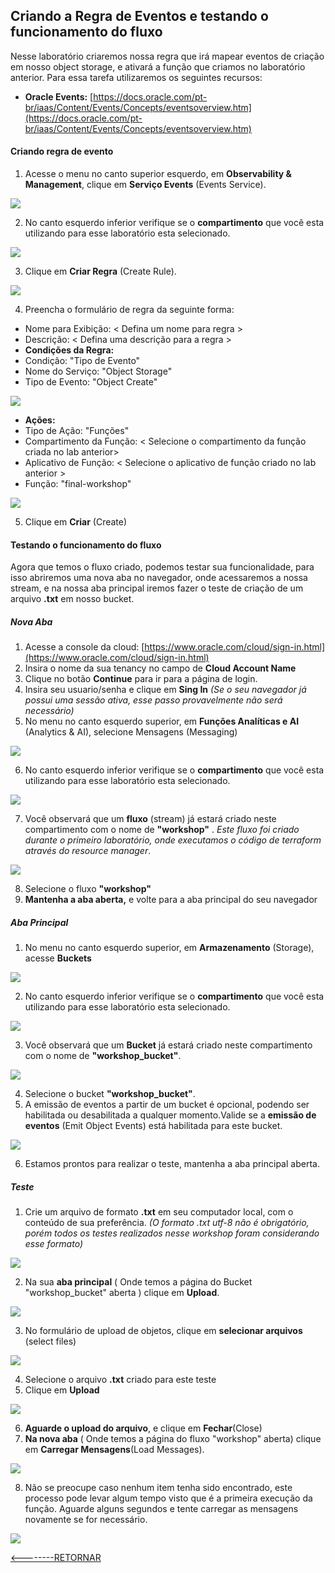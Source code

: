 ﻿## Criando a Regra de Eventos e testando o funcionamento do fluxo

Nesse laboratório criaremos nossa regra que irá mapear eventos de criação em nosso object storage, e ativará a função que criamos no laboratório anterior.
Para essa tarefa utilizaremos os seguintes recursos:
 
 - **Oracle Events:** [https://docs.oracle.com/pt-br/iaas/Content/Events/Concepts/eventsoverview.htm](https://docs.oracle.com/pt-br/iaas/Content/Events/Concepts/eventsoverview.htm)

#### Criando regra de evento
1. Acesse o menu no canto superior esquerdo, em **Observability & Management**, clique em **Serviço Events** (Events Service).

![](./IMG/001-LAB3.PNG)

2. No canto esquerdo inferior verifique se o **compartimento** que você esta utilizando para esse laboratório esta selecionado.

![](./IMG/002-LAB3.PNG)

3. Clique em **Criar Regra** (Create Rule).

![](./IMG/004-LAB3.PNG)

4. Preencha o formulário de regra da seguinte forma:
- Nome para Exibição: < Defina um nome para regra >
- Descrição: < Defina uma descrição para a regra >
- **Condições da Regra:**
- Condição: "Tipo de Evento"
- Nome do Serviço: "Object Storage"
- Tipo de Evento: "Object Create"

![](./IMG/005-LAB3.PNG)

- **Ações:**
- Tipo de Ação: "Funções"
- Compartimento da Função: < Selecione o compartimento da função criada no lab anterior>
- Aplicativo de Função: < Selecione o aplicativo de função criado no lab anterior >
- Função: "final-workshop"

![](./IMG/006-LAB3.PNG)

5. Clique em **Criar** (Create)

#### Testando o funcionamento do fluxo

Agora que temos o fluxo criado, podemos testar sua funcionalidade, para isso abriremos uma nova aba no navegador, onde acessaremos a nossa stream, e na nossa aba principal iremos fazer o teste de criação de um arquivo **.txt** em nosso bucket.

##### Nova Aba
1. Acesse a console da cloud: [https://www.oracle.com/cloud/sign-in.html](https://www.oracle.com/cloud/sign-in.html)
2. Insira o nome da sua tenancy no campo de **Cloud Account Name**
3. Clique no botão **Continue** para ir para a página de login.
4. Insira seu usuario/senha e clique em **Sing In** *(Se o seu navegador já possui uma sessão ativa, esse passo provavelmente não será necessário)*
5. No menu no canto esquerdo superior, em **Funções Analíticas e AI** (Analytics & AI), selecione Mensagens (Messaging)

![](./IMG/007-LAB3.PNG)

6. No canto esquerdo inferior verifique se o **compartimento** que você esta utilizando para esse laboratório esta selecionado.

![](./IMG/002-LAB3.PNG)

7. Você observará que um **fluxo** (stream) já estará criado neste compartimento com o nome de **"workshop"** . *Este fluxo foi criado durante o primeiro laboratório, onde executamos o código de terraform através do resource manager*.

![](./IMG/008-LAB3.PNG)

8. Selecione o fluxo **"workshop"**
9. **Mantenha a aba aberta,** e volte para a aba principal do seu navegador

 ##### Aba Principal
 1. No menu no canto esquerdo superior, em **Armazenamento** (Storage), acesse **Buckets**
 
![](./IMG/009-LAB3.PNG)

 2. No canto esquerdo inferior verifique se o **compartimento** que você esta utilizando para esse laboratório esta selecionado.
 
![](./IMG/002-LAB3.PNG)

 3. Você observará que um **Bucket** já estará criado neste compartimento com o nome de **"workshop_bucket"**.
 
![](./IMG/010-LAB3.PNG)

 4. Selecione o bucket **"workshop_bucket"**.
 5. A emissão de eventos a partir de um bucket é opcional, podendo ser habilitada ou desabilitada a qualquer momento.Valide se a **emissão de eventos** (Emit Object Events) está habilitada para este bucket.
 
![](./IMG/011-LAB3.PNG)

 6. Estamos prontos para realizar o teste, mantenha a aba principal aberta.

##### Teste

1. Crie um arquivo de formato **.txt** em seu computador local, com o conteúdo de sua preferência.  *(O formato .txt utf-8 não é obrigatório, porém todos os testes realizados nesse workshop foram considerando esse formato)*

![](./IMG/012-LAB3.PNG)

2. Na sua **aba principal** ( Onde temos a página do Bucket "workshop_bucket" aberta ) clique em **Upload**.

![](./IMG/013-LAB3.PNG)

3. No formulário de upload de objetos, clique em **selecionar arquivos** (select files)

![](./IMG/014-LAB3.PNG)

4. Selecione o arquivo **.txt** criado para este teste
5. Clique em **Upload**

![](./IMG/015-LAB3.PNG)

6. **Aguarde o upload do arquivo**, e clique em **Fechar**(Close)
7. **Na nova aba** ( Onde temos a página do fluxo "workshop" aberta) clique em **Carregar Mensagens**(Load Messages). 

![](./IMG/016-LAB3.PNG)

8. Não se preocupe caso nenhum item tenha sido encontrado, este processo pode levar algum tempo visto que é a primeira execução da função. Aguarde alguns segundos e tente  carregar as mensagens novamente se for necessário.

![](./IMG/017-LAB3.PNG)

[<--------RETORNAR](../README.md)